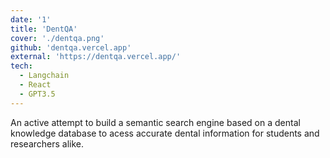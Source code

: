 ```yaml
---
date: '1'
title: 'DentQA'
cover: './dentqa.png'
github: 'dentqa.vercel.app'
external: 'https://dentqa.vercel.app/'
tech:
  - Langchain
  - React
  - GPT3.5
---
```


An active attempt to build a semantic search engine based on a dental knowledge database to acess accurate dental information for students and researchers alike. 
